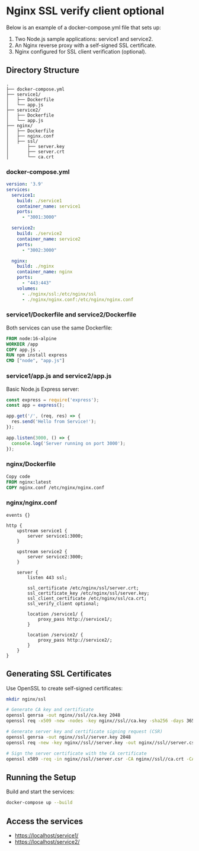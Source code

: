 # Nginx SSL verify client optional

Below is an example of a docker-compose.yml file that sets up:

1. Two Node.js sample applications: service1 and service2.
2. An Nginx reverse proxy with a self-signed SSL certificate.
3. Nginx configured for SSL client verification (optional).

## Directory Structure

```plaintext
.
├── docker-compose.yml
├── service1/
│   ├── Dockerfile
│   └── app.js
├── service2/
│   ├── Dockerfile
│   └── app.js
├── nginx/
│   ├── Dockerfile
│   ├── nginx.conf
│   ├── ssl/
│       ├── server.key
│       ├── server.crt
│       └── ca.crt
```

### docker-compose.yml

```yaml
version: '3.9'
services:
  service1:
    build: ./service1
    container_name: service1
    ports:
      - "3001:3000"

  service2:
    build: ./service2
    container_name: service2
    ports:
      - "3002:3000"

  nginx:
    build: ./nginx
    container_name: nginx
    ports:
      - "443:443"
    volumes:
      - ./nginx/ssl:/etc/nginx/ssl
      - ./nginx/nginx.conf:/etc/nginx/nginx.conf
```

### service1/Dockerfile and service2/Dockerfile

Both services can use the same Dockerfile:

```dockerfile
FROM node:16-alpine
WORKDIR /app
COPY app.js .
RUN npm install express
CMD ["node", "app.js"]
```

### service1/app.js and service2/app.js

Basic Node.js Express server:

```javascript
const express = require('express');
const app = express();

app.get('/', (req, res) => {
  res.send('Hello from Service!');
});

app.listen(3000, () => {
  console.log('Server running on port 3000');
});
```

### nginx/Dockerfile

```dockerfile
Copy code
FROM nginx:latest
COPY nginx.conf /etc/nginx/nginx.conf
```

### nginx/nginx.conf

```nginx
events {}

http {
    upstream service1 {
        server service1:3000;
    }

    upstream service2 {
        server service2:3000;
    }

    server {
        listen 443 ssl;

        ssl_certificate /etc/nginx/ssl/server.crt;
        ssl_certificate_key /etc/nginx/ssl/server.key;
        ssl_client_certificate /etc/nginx/ssl/ca.crt;
        ssl_verify_client optional;

        location /service1/ {
            proxy_pass http://service1/;
        }

        location /service2/ {
            proxy_pass http://service2/;
        }
    }
}
```

## Generating SSL Certificates

Use OpenSSL to create self-signed certificates:

```bash
mkdir nginx/ssl

# Generate CA key and certificate
openssl genrsa -out nginx//ssl//ca.key 2048
openssl req -x509 -new -nodes -key nginx//ssl//ca.key -sha256 -days 365 -out nginx//ssl//ca.crt -subj "//CN=MyCA"

# Generate server key and certificate signing request (CSR)
openssl genrsa -out nginx//ssl//server.key 2048
openssl req -new -key nginx//ssl//server.key -out nginx//ssl//server.csr -subj "//CN=localhost"

# Sign the server certificate with the CA certificate
openssl x509 -req -in nginx//ssl//server.csr -CA nginx//ssl//ca.crt -CAkey nginx//ssl//ca.key -CAcreateserial -out nginx//ssl//server.crt -days 365 -sha256
```

## Running the Setup

Build and start the services:

```bash
docker-compose up --build
```

## Access the services

- [https://localhost/service1/](https://localhost/service1/)
- [https://localhost/service2/](https://localhost/service2/)
